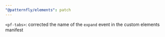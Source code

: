 ```yaml
---
"@patternfly/elements": patch
---
```

`<pf-tabs>`: corrected the name of the `expand` event in the custom elements manifest
